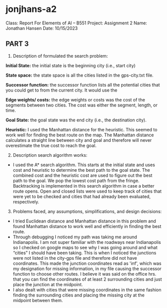 
# jonjhans-a2
Class: Report For Elements of AI – B551 
Project: Assignment 2 
Name: Jonathan Hansen 
Date: 10/15/2023


## PART 3

1. Description of formulated the search problem:

**Initial State:** the initial state is the beginning city (i.e., start city)

**State space:** the state space is all the cities listed in the gps-city.txt file.

**Successor function:** the successor function lists all the potential cities that you could get to from the current city. It would use the

**Edge weights/ costs:** the edge weights or costs was the cost of the segments between two cities. The cost was either the segment, length, or time.

**Goal State:** the goal state was the end city (i.e., the destination city).

**Heuristic:** I used the Manhattan distance for the heuristic. This seemed to work well for finding the best route on the map. The Manhattan distance calculates a straight line between city and goal and therefore will never overestimate the true cost to reach the goal.

2. Description search algorithm works:
- I used the A* search algorithm. This starts at the initial state and uses cost and heuristic to determine the best path to the goal state. The combined cost and the heuristic cost are used to figure out the best path to the goal. We pop the lowest cost path from the fringe. Backtracking is implemented in this search algorithm in case a better route opens. Open and closed lists were used to keep track of cities that were yet to be checked and cities that had already been evaluated, respectively.

3. Problems faced, any assumptions, simplifications, and design decisions:
- I tried Euclidean distance and Manhattan distance in this problem and found Manhattan distance to work well and efficiently in finding the best route.
- Through debugging I noticed my path was taking me around Indianapolis. I am not super familiar with the roadways near Indianapolis so I checked on google maps to see why I was going around and what “cities” I should have been taking. This is when I noticed the junctions were not listed in the city-gps file and therefore did not have coordinates. This made the junction coordinates read as 'inf', which was my designation for missing information, in my file causing the successor function to choose other routes. I believe it was said on the office hrs. that you can find the coordinates of at least 2 surrounding cities and just place the junction at the midpoint.
- I also dealt with cities that were missing coordinates in the same fashion finding the surrounding cities and placing the missing city at the midpoint between them.
